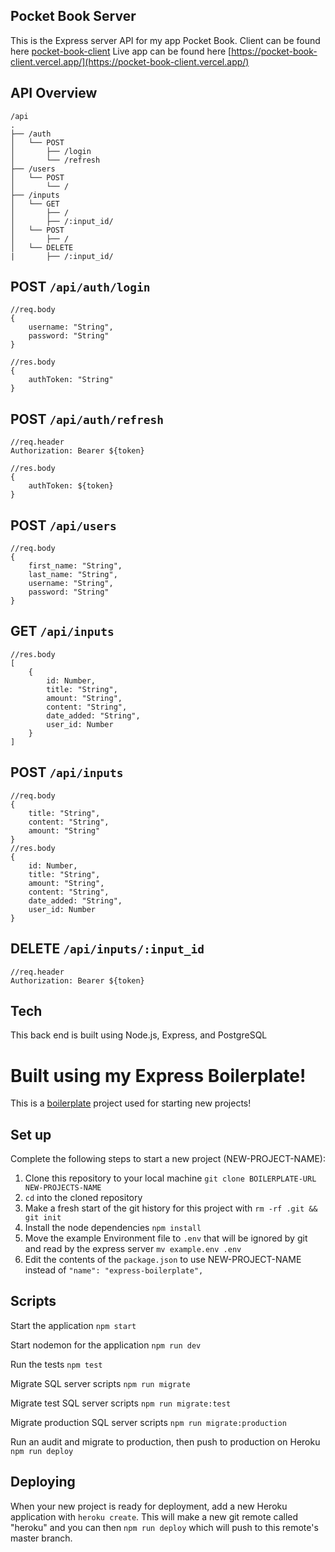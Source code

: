 ## Pocket Book Server

This is the Express server API for my app Pocket Book.
Client can be found here [pocket-book-client](https://github.com/cbonner26118/pocket-book-client)
Live app can be found here [https://pocket-book-client.vercel.app/](https://pocket-book-client.vercel.app/)

## API Overview

```
/api
.
├── /auth
│   └── POST
│       ├── /login
│       └── /refresh
├── /users
│   └── POST
│       └── /
├── /inputs
│   └── GET
│       ├── /
│       ├── /:input_id/
│   └── POST
│       ├── /
│   └── DELETE
|       ├── /:input_id/
```

## POST `/api/auth/login`

```
//req.body
{
    username: "String",
    password: "String"
}

//res.body
{
    authToken: "String"
}
```

## POST `/api/auth/refresh`

```
//req.header
Authorization: Bearer ${token}

//res.body
{
    authToken: ${token}
}
```

## POST `/api/users`

```
//req.body
{
    first_name: "String",
    last_name: "String",
    username: "String",
    password: "String"
}
```

## GET `/api/inputs`

```
//res.body
[
    {
        id: Number,
        title: "String",
        amount: "String",
        content: "String",
        date_added: "String",
        user_id: Number
    }
]
```

## POST `/api/inputs`

```
//req.body
{
    title: "String",
    content: "String",
    amount: "String"
}
//res.body
{
    id: Number,
    title: "String",
    amount: "String",
    content: "String",
    date_added: "String",
    user_id: Number
}
```

## DELETE `/api/inputs/:input_id`

```
//req.header
Authorization: Bearer ${token}
```

## Tech

This back end is built using Node.js, Express, and PostgreSQL

# Built using my Express Boilerplate!

This is a [boilerplate](https://github.com/cbonner26118/express-boilerplate) project used for starting new projects!

## Set up

Complete the following steps to start a new project (NEW-PROJECT-NAME):

1. Clone this repository to your local machine `git clone BOILERPLATE-URL NEW-PROJECTS-NAME`
2. `cd` into the cloned repository
3. Make a fresh start of the git history for this project with `rm -rf .git && git init`
4. Install the node dependencies `npm install`
5. Move the example Environment file to `.env` that will be ignored by git and read by the express server `mv example.env .env`
6. Edit the contents of the `package.json` to use NEW-PROJECT-NAME instead of `"name": "express-boilerplate",`

## Scripts

Start the application `npm start`

Start nodemon for the application `npm run dev`

Run the tests `npm test`

Migrate SQL server scripts `npm run migrate`

Migrate test SQL server scripts `npm run migrate:test`

Migrate production SQL server scripts `npm run migrate:production`

Run an audit and migrate to production, then push to production on Heroku `npm run deploy`

## Deploying

When your new project is ready for deployment, add a new Heroku application with `heroku create`. This will make a new git remote called "heroku" and you can then `npm run deploy` which will push to this remote's master branch.
